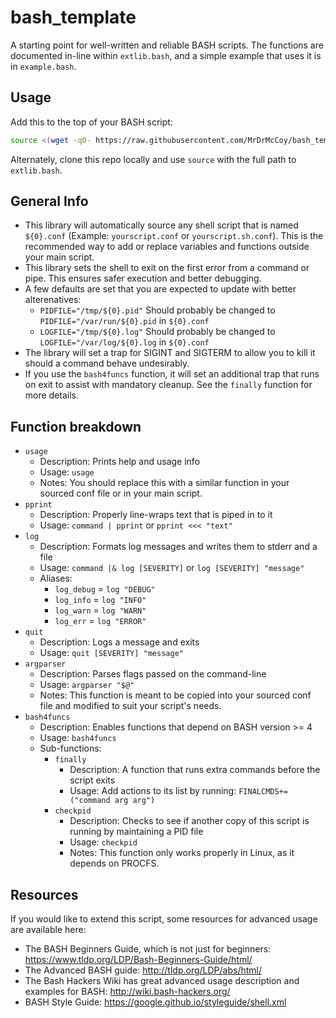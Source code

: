 # bash_template

A starting point for well-written and reliable BASH scripts. The functions are documented in-line within `extlib.bash`, and a simple example that uses it is in `example.bash`.

## Usage

Add this to the top of your BASH script:

```bash
source <(wget -qO- https://raw.githubusercontent.com/MrDrMcCoy/bash_template/master/extlib.bash)
```

Alternately, clone this repo locally and use `source` with the full path to `extlib.bash`.

## General Info

- This library will automatically source any shell script that is named `${0}.conf` (Example: `yourscript.conf` or `yourscript.sh.conf`). This is the recommended way to add or replace variables and functions outside your main script.
- This library sets the shell to exit on the first error from a command or pipe. This ensures safer execution and better debugging.
- A few defaults are set that you are expected to update with better alterenatives:
  - `PIDFILE="/tmp/${0}.pid"` Should probably be changed to `PIDFILE="/var/run/${0}.pid` in `${0}.conf`
  - `LOGFILE="/tmp/${0}.log"` Should probably be changed to `LOGFILE="/var/log/${0}.log` in `${0}.conf`
- The library will set a trap for SIGINT and SIGTERM to allow you to kill it should a command behave undesirably.
- If you use the `bash4funcs` function, it will set an additional trap that runs on exit to assist with mandatory cleanup. See the `finally` function for more details.

## Function breakdown

- `usage`
  - Description: Prints help and usage info
  - Usage: `usage`
  - Notes: You should replace this with a similar function in your sourced conf file or in your main script.
- `pprint`
  - Description: Properly line-wraps text that is piped in to it
  - Usage: `command | pprint` or `pprint <<< "text"`
- `log`
  - Description: Formats log messages and writes them to stderr and a file
  - Usage: `command |& log [SEVERITY]` or `log [SEVERITY] "message"`
  - Aliases:
    - `log_debug` = `log "DEBUG"`
    - `log_info` = `log "INFO"`
    - `log_warn` = `log "WARN"`
    - `log_err` = `log "ERROR"`
- `quit`
  - Description: Logs a message and exits
  - Usage: `quit [SEVERITY] "message"`
- `argparser`
  - Description: Parses flags passed on the command-line
  - Usage: `argparser "$@"`
  - Notes: This function is meant to be copied into your sourced conf file and modified to suit your script's needs.
- `bash4funcs`
  - Description: Enables functions that depend on BASH version >= 4
  - Usage: `bash4funcs`
  - Sub-functions:
    - `finally`
      - Description: A function that runs extra commands before the script exits
      - Usage: Add actions to its list by running: `FINALCMDS+=("command arg arg")`
    - `checkpid`
      - Description: Checks to see if another copy of this script is running by maintaining a PID file
      - Usage: `checkpid`
      - Notes: This function only works properly in Linux, as it depends on PROCFS.

## Resources

If you would like to extend this script, some resources for advanced usage are available here:

- The BASH Beginners Guide, which is not just for beginners: https://www.tldp.org/LDP/Bash-Beginners-Guide/html/
- The Advanced BASH guide: http://tldp.org/LDP/abs/html/
- The Bash Hackers Wiki has great advanced usage description and examples for BASH: http://wiki.bash-hackers.org/
- BASH Style Guide: https://google.github.io/styleguide/shell.xml
